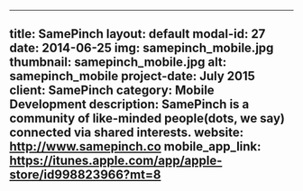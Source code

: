 ---

title: SamePinch
layout: default
modal-id: 27
date: 2014-06-25
img: samepinch_mobile.jpg
thumbnail: samepinch_mobile.jpg
alt: samepinch_mobile
project-date: July 2015
client: SamePinch
category: Mobile Development
description: SamePinch is a community of like-minded people(dots, we say) connected via shared interests.
website: http://www.samepinch.co
mobile_app_link: https://itunes.apple.com/app/apple-store/id998823966?mt=8
---
